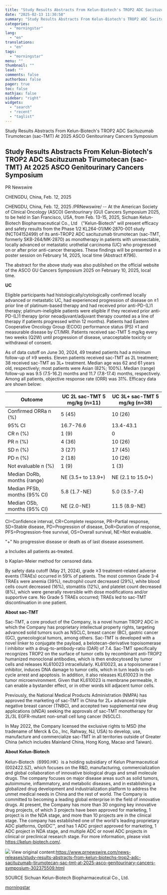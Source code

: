 ```yaml
---
title: "Study Results Abstracts From Kelun-Biotech's TROP2 ADC Sacituzumab Tirumotecan (sac-TMT) At 2025 ASCO Genitourinary Cancers Symposium"
date: "2025-02-13 11:30:58"
summary: "Study Results Abstracts From Kelun-Biotech's TROP2 ADC Sacituzumab Tirumotecan (sac-TMT) At 2025 ASCO Genitourinary Cancers Symposium Study Results Abstracts From Kelun-Biotech's TROP2 ADC Sacituzumab Tirumotecan (sac-TMT) At 2025 ASCO Genitourinary Cancers Symposium PR Newswire CHENGDU, China, Feb. 12, 2025 CHENGDU, China, Feb. 12, 2025 /PRNewswire/ -- At the American Society..."
categories:
  - "morningstar"
lang:
  - "en"
translations:
  - "en"
tags:
  - "morningstar"
menu: ""
thumbnail: ""
lead: ""
comments: false
authorbox: false
pager: true
toc: false
mathjax: false
sidebar: "right"
widgets:
  - "search"
  - "recent"
  - "taglist"
---
```


Study Results Abstracts From Kelun-Biotech's TROP2 ADC Sacituzumab Tirumotecan (sac-TMT) At 2025 ASCO Genitourinary Cancers Symposium

Study Results Abstracts From Kelun-Biotech's TROP2 ADC Sacituzumab Tirumotecan (sac-TMT) At 2025 ASCO Genitourinary Cancers Symposium
-------------------------------------------------------------------------------------------------------------------------------------

PR Newswire

CHENGDU, China, Feb. 12, 2025


CHENGDU, China, Feb. 12, 2025 /PRNewswire/ -- At the American Society of Clinical Oncology (ASCO) Genitourinary (GU) Cancers Symposium 2025, to be held in San Francisco, USA, from Feb. 13-15, 2025, Sichuan Kelun-Biotech Biopharmaceutical Co., Ltd （"Kelun-Biotech" will present efficacy and safety results from the Phase 1/2 KL264-01/MK-2870-001 study (NCT04152499) of its anti-TROP2 ADC sacituzumab tirumotecan (sac-TMT, formerly SKB-264/MK-2870) as monotherapy in patients with unresectable, locally advanced or metastatic urothelial carcinoma (UC) who progressed on or after prior anti-cancer therapies. These findings will be presented in a poster session on February 14, 2025, local time (Abstract #796).

The abstract for the above study was also published on the official website of the ASCO GU Cancers Symposium 2025 on February 10, 2025, local time.

**UC**

Eligible participants had histologically/cytologically confirmed locally advanced or metastatic UC, had experienced progression of disease on ≥1 prior line of platinum-based therapy and had received prior anti-PD-(L)1 therapy; platinum-ineligible patients were eligible if they received prior anti-PD-(L)1 therapy (prior neoadjuvant/adjuvant therapy counted as a line of therapy if patients progressed within 12 months). Patients had Eastern Cooperative Oncology Group (ECOG) performance status (PS) ≤1 and measurable disease by CT/MRI. Patients received sac-TMT 5 mg/kg every two weeks (Q2W) until progression of disease, unacceptable toxicity or withdrawal of consent.

As of data cutoff on June 30, 2024, 49 treated patients had a minimum follow-up of ≥9 weeks. Eleven patients received sac-TMT as 2L treatment; 38 received sac-TMT as 3L+ treatment. Median age was 62 and 61 years old, respectively; most patients were Asian (82%; 100%). Median (range) follow-up was 9.5 (7.5-16.2) months and 11.7 (7.8-17.4) months, respectively. Among all patients, objective response rate (ORR) was 31%. Efficacy data are shown below:

| **Outcome** | **UC 2L**  **sac-TMT 5 mg/kg**  **(n=11)** | **UC 3L+**  **sac-TMT 5 mg/kg**  **(n=38)** |
| --- | --- | --- |
| Confirmed ORRa n (%) | 5 (45) | 10 (26) |
| 95% CI | 16.7-76.6 | 13.4-43.1 |
| CR n (%) | 1 (9) | 0 |
| PR n (%) | 4 (36) | 10 (26) |
| SD n (%) | 3 (27) | 17 (45) |
| PD n (%) | 2 (18) | 10 (26) |
| Not evaluable n (%) | 1 (9) | 1 (3) |
| Median DoRb, months (range) | NE (3.5+ to 13.9+) | NE (2.1 to 15.0+) |
| Median PFSb, months (95% CI) | 5.8 (1.7-NE) | 5.0 (3.5-7.4) |
| Median OSb, months (95% CI) | NE (2.0-NE) | 11.5 (8.9-NE) |

CI=Confidence interval, CR=Complete response, PR=Partial response, SD=Stable disease, PD=Progression of disease, DoR=Duration of response, PFS=Progression-free survival, OS=Overall survival, NE=Not evaluable.

"+" No progressive disease or death as of last disease assessment.

a Includes all patients as-treated.

b Kaplan-Meier method for censored data.

By safety data cutoff (May 21, 2024), grade ≥3 treatment-related adverse events (TRAEs) occurred in 59% of patients. The most common Grade 3-4 TRAEs were anemia (39%), neutrophil count decreased (29%), white blood cells count decreased (16%), stomatitis (12%), and platelet count decreased (8%), which were generally reversible with dose modifications and/or supportive care. No Grade 5 TRAEs occurred; TRAEs led to sac-TMT discontinuation in one patient.

**About sac-TMT** 

Sac-TMT, a core product of the Company, is a novel human TROP2 ADC in which the Company has proprietary intellectual property rights, targeting advanced solid tumors such as NSCLC, breast cancer (BC), gastric cancer (GC), gynecological tumors, among others. Sac-TMT is developed with a novel linker to conjugate the payload, a belotecan-derivative topoisomerase I inhibitor with a drug-to-antibody-ratio (DAR) of 7.4. Sac-TMT specifically recognizes TROP2 on the surface of tumor cells by recombinant anti-TROP2 humanized monoclonal antibodies, which is then endocytosed by tumor cells and releases KL610023 intracellularly. KL610023, as a topoisomerase I inhibitor, induces DNA damage to tumor cells, which in turn leads to cell-cycle arrest and apoptosis. In addition, it also releases KL610023 in the tumor microenvironment. Given that KL610023 is membrane permeable, it can enable a bystander effect, or in other words kill adjacent tumor cells.

Previously, the National Medical Products Administration (NMPA) has approved the marketing of sac-TMT in China for 2L+ advanced triple negative breast cancer (TNBC), and accepted two supplemental new drug applications (sNDA) seeking the approvals of sac-TMT monotherapy for 2L/3L EGFR-mutant non-small cell lung cancer (NSCLC).

In May 2022, the Company licensed the exclusive rights to MSD (the tradename of Merck & Co., Inc, Rahway, NJ, USA) to develop, use, manufacture and commercialize sac-TMT in all territories outside of Greater China (which includes Mainland China, Hong Kong, Macao and Taiwan).

**About Kelun-Biotech**

Kelun-Biotech（6990.HK）is a holding subsidiary of Kelun Pharmaceutical (002422.SZ), which focuses on the R&D, manufacturing, commercialization and global collaboration of innovative biological drugs and small molecule drugs. The company focuses on major disease areas such as solid tumors, autoimmune, inflammatory, and metabolic diseases, and in establishing a globalized drug development and industrialization platform to address the unmet medical needs in China and the rest of world. The Company is committed to becoming a leading global enterprise in the field of innovative drugs. At present, the Company has more than 30 ongoing key innovative drug projects, of which 3 projects have been approved for marketing, 1 project is in the NDA stage, and more than 10 projects are in the clinical stage. The company has established one of the world's leading proprietary ADC platforms, OptiDC™, and has 1 ADC project approved for marketing, 1 ADC project in NDA stage, and multiple ADC or novel ADC projects in clinical or preclinical research stage. For more information, please visit <https://kelun-biotech.com/>.

 ![](https://c212.net/c/img/favicon.png?sn=CN18601&sd=2025-02-12) View original content:<https://www.prnewswire.com/news-releases/study-results-abstracts-from-kelun-biotechs-trop2-adc-sacituzumab-tirumotecan-sac-tmt-at-2025-asco-genitourinary-cancers-symposium-302375509.html>

SOURCE Sichuan Kelun-Biotech Biopharmaceutical Co., Ltd.

[morningstar](https://www.morningstar.com/news/pr-newswire/20250212cn18601/study-results-abstracts-from-kelun-biotechs-trop2-adc-sacituzumab-tirumotecan-sac-tmt-at-2025-asco-genitourinary-cancers-symposium)
